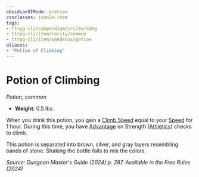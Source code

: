 ```yaml
---
obsidianUIMode: preview
cssclasses: json5e-item
tags:
- ttrpg-cli/compendium/src/5e/xdmg
- ttrpg-cli/item/rarity/common
- ttrpg-cli/item/wondrous/potion
aliases: 
- "Potion of Climbing"
---
```

# Potion of Climbing
*Potion, common*  


- **Weight**: 0.5 lbs.

When you drink this potion, you gain a [Climb Speed](2-Mechanics/CLI/rules/variant-rules/climb-speed-xphb.md) equal to your [Speed](2-Mechanics/CLI/rules/variant-rules/speed-xphb.md) for 1 hour. During this time, you have [Advantage](2-Mechanics/CLI/rules/variant-rules/advantage-xphb.md) on Strength ([Athletics](2-Mechanics/CLI/rules/skills.md#Athletics)) checks to climb.

This potion is separated into brown, silver, and gray layers resembling bands of stone. Shaking the bottle fails to mix the colors.

*Source: Dungeon Master's Guide (2024) p. 287. Available in the Free Rules (2024)*
